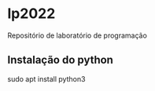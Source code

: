# lp2022
Repositório de laboratório de programação

## Instalação do python
sudo apt install python3
